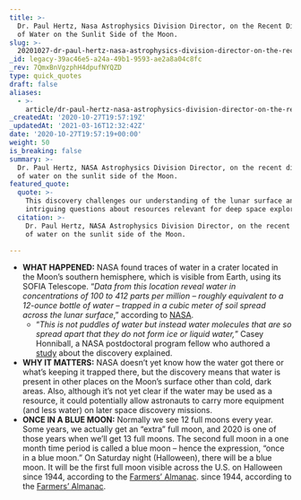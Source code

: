 ```yaml
---
title: >-
  Dr. Paul Hertz, Nasa Astrophysics Division Director, on the Recent Discovery
  of Water on the Sunlit Side of the Moon.
slug: >-
  20201027-dr-paul-hertz-nasa-astrophysics-division-director-on-the-recent-discovery-of-water-on-the-sunlit-side-of-the-moon
_id: legacy-39ac46e5-a24a-49b1-9593-ae2a8a04c8fc
_rev: 7QmxBnVgzphH4dpufNYQZD
type: quick_quotes
draft: false
aliases:
  - >-
    article/dr-paul-hertz-nasa-astrophysics-division-director-on-the-recent-discovery-of-water-on-the-sunlit-side-of-the-moon/
_createdAt: '2020-10-27T19:57:19Z'
_updatedAt: '2021-03-16T12:32:42Z'
date: '2020-10-27T19:57:19+00:00'
weight: 50
is_breaking: false
summary: >-
  Dr. Paul Hertz, NASA Astrophysics Division Director, on the recent discovery
  of water on the sunlit side of the Moon.
featured_quote:
  quote: >-
    This discovery challenges our understanding of the lunar surface and raises
    intriguing questions about resources relevant for deep space exploration.
  citation: >-
    Dr. Paul Hertz, NASA Astrophysics Division Director, on the recent discovery
    of water on the sunlit side of the Moon.

---
```

* **WHAT HAPPENED:** NASA found traces of water in a crater located in the Moon’s southern hemisphere, which is visible from Earth, using its SOFIA Telescope. “_Data from this location reveal water in concentrations of 100 to 412 parts per million – roughly equivalent to a 12-ounce bottle of water – trapped in a cubic meter of soil spread across the lunar surface_,” according to [NASA](https://www.nasa.gov/press-release/nasa-s-sofia-discovers-water-on-sunlit-surface-of-moon/).
  * “_This is not puddles of water but instead water molecules that are so spread apart that they do not form ice or liquid water,_” Casey Honniball, a NASA postdoctoral program fellow who authored a [study](https://www.nature.com/articles/s41550-020-01222-x#_blank) about the discovery explained.
* **WHY IT MATTERS:** NASA doesn’t yet know how the water got there or what’s keeping it trapped there, but the discovery means that water is present in other places on the Moon’s surface other than cold, dark areas. Also, although it’s not yet clear if the water may be used as a resource, it could potentially allow astronauts to carry more equipment (and less water) on later space discovery missions.
* **ONCE IN A BLUE MOON:** Normally we see 12 full moons every year. Some years, we actually get an “extra” full moon, and 2020 is one of those years when we’ll get 13 full moons. The second full moon in a one month time period is called a blue moon – hence the expression, “once in a blue moon.” On Saturday night (Halloween), there will be a blue moon. It will be the first full moon visible across the U.S. on Halloween since 1944, according to the [Farmers’ Almanac](https://www.farmersalmanac.com/blue-moon-supermoon-2020-104546). since 1944, according to the [Farmers’ Almanac](https://www.farmersalmanac.com/blue-moon-supermoon-2020-104546).